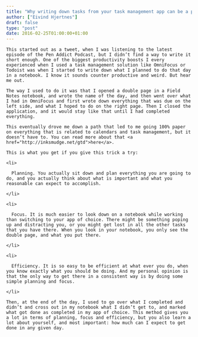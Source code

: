 ```yaml
---
title: "Why writing down tasks from your task management app can be a productivity booster."
author: ["Eivind Hjertnes"]
draft: false
type: "post"
date: 2016-02-25T01:00:00+01:00
---
```


<div class="HTML">
  <div></div>

<p>

</div>

```text
This started out as a tweet, when I was listening to the latest episode of the Pen Addict Podcast, but I didn’t find a way to write it short enough. One of the biggest productivity boosts I every experienced when I used a task management solution like OmniFocus or Todoist was when I started to write down what I planned to do that day in a notebook. I know it sounds counter productive and weird. But hear me out.
```

<div class="HTML">
  <div></div>

</p>

</div>

<div class="HTML">
  <div></div>

<p>

</div>

```text
The way I used to do it was that I opened a double page in a Field Notes notebook, and wrote the name of the day, and then went over what I had in OmniFocus and first wrote down everything that was due on the left side, and what I hoped to do on the right page. Then I closed the application, and it would stay like that until I had completed everything.
```

<div class="HTML">
  <div></div>

</p>

</div>

<div class="HTML">
  <div></div>

<p>

</div>

```text
This eventually drove me down a path that led to me going 100% paper on everything that is related to calendars and task management, but it doesn’t have to. You can read more about that <a href="http://inksmudge.net/gtd">here</a>.
```

<div class="HTML">
  <div></div>

</p>

</div>

<div class="HTML">
  <div></div>

<p>

</div>

```text
This is what you get if you give this trick a try:
```

<div class="HTML">
  <div></div>

</p>

</div>

<div class="HTML">
  <div></div>

<ul>

</div>

```text
<li>

  Planning. You actually sit down and plan everything you are going to do, and you actually think about what is important and what you reasonable can expect to accomplish.

</li>

<li>

  Focus. It is much easier to look down on a notebook while working than switching to your app of choice. There might be something poping up and distracting you, or you might get lost in all the other tasks that you have there. When you look in your notebook, you only see the double page, and what you put there.

</li>

<li>

  Efficiency. It is so easy to be efficient at what ever you do, when you know exactly what you should be doing. And my personal opinion is that the only way to get there in a consistent way is by doing some simple planning and focus.

</li>
```

<div class="HTML">
  <div></div>

</ul>

</div>

<div class="HTML">
  <div></div>

<p>

</div>

```text
Then, at the end of the day, I used to go over what I completed and didn’t and cross out in my notebook what I didn’t get to, and marked what got done as completed in my app of choice. This method gives you a lot in terms of planning, focus and efficiency, but you also learn a lot about yourself, and most important: how much can I expect to get done in any given day.
```

<div class="HTML">
  <div></div>

</p>

</div>
